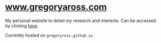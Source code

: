 # www.gregoryaross.com
My personal website to detail my research and interests. Can be accessed by clicking [here](https://www.gregoryaross.com).

Currently hosted on `gregoryross.github.io`. 
